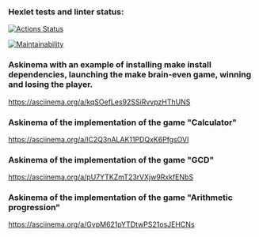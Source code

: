 ### Hexlet tests and linter status:
[![Actions Status](https://github.com/Streinge/php-project-45/actions/workflows/hexlet-check.yml/badge.svg)](https://github.com/Streinge/php-project-45/actions)

[![Maintainability](https://api.codeclimate.com/v1/badges/a272fb094e2e9602cf0e/maintainability)](https://codeclimate.com/github/Streinge/php-project-45/maintainability)

### Askinema with an example of installing make install dependencies, launching the make brain-even game, winning and losing the player.
https://asciinema.org/a/kqSOefLes92SSiRvvpzHThUNS

### Askinema of the implementation of the game "Calculator"
https://asciinema.org/a/lC2Q3nALAK11PDQxK6PfgsOVl

### Askinema of the implementation of the game "GCD"
https://asciinema.org/a/pU7YTKZmT23rVXjw9RxkfENbS

### Askinema of the implementation of the game "Arithmetic progression"
https://asciinema.org/a/GvpM621pYTDtwPS21osJEHCNs